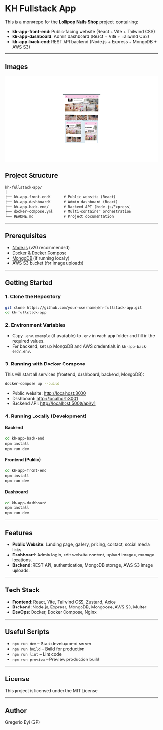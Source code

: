 # KH Fullstack App

This is a monorepo for the **Lollipop Nails Shop** project, containing:

- **kh-app-front-end**: Public-facing website (React + Vite + Tailwind CSS)
- **kh-app-dashboard**: Admin dashboard (React + Vite + Tailwind CSS)
- **kh-app-back-end**: REST API backend (Node.js + Express + MongoDB + AWS S3)

---


## Images
![Home page](./screenshots/website.png)

## Project Structure

```
kh-fullstack-app/
│
├── kh-app-front-end/      # Public website (React)
├── kh-app-dashboard/      # Admin dashboard (React)
├── kh-app-back-end/       # Backend API (Node.js/Express)
├── docker-compose.yml     # Multi-container orchestration
└── README.md              # Project documentation
```

---

## Prerequisites

- [Node.js](https://nodejs.org/) (v20 recommended)
- [Docker](https://www.docker.com/) & [Docker Compose](https://docs.docker.com/compose/)
- [MongoDB](https://www.mongodb.com/) (if running locally)
- AWS S3 bucket (for image uploads)

---

## Getting Started

### 1. Clone the Repository

```sh
git clone https://github.com/your-username/kh-fullstack-app.git
cd kh-fullstack-app
```

### 2. Environment Variables

- Copy `.env.example` (if available) to `.env` in each app folder and fill in the required values.
- For backend, set up MongoDB and AWS credentials in `kh-app-back-end/.env`.

### 3. Running with Docker Compose

This will start all services (frontend, dashboard, backend, MongoDB):

```sh
docker-compose up --build
```

- Public website: [http://localhost:3000](http://localhost:3000)
- Dashboard: [http://localhost:3001](http://localhost:3001)
- Backend API: [http://localhost:5000/api/v1](http://localhost:5000/api/v1)

### 4. Running Locally (Development)

#### Backend

```sh
cd kh-app-back-end
npm install
npm run dev
```

#### Frontend (Public)

```sh
cd kh-app-front-end
npm install
npm run dev
```

#### Dashboard

```sh
cd kh-app-dashboard
npm install
npm run dev
```

---

## Features

- **Public Website**: Landing page, gallery, pricing, contact, social media links.
- **Dashboard**: Admin login, edit website content, upload images, manage locations.
- **Backend**: REST API, authentication, MongoDB storage, AWS S3 image uploads.

---

## Tech Stack

- **Frontend**: React, Vite, Tailwind CSS, Zustand, Axios
- **Backend**: Node.js, Express, MongoDB, Mongoose, AWS S3, Multer
- **DevOps**: Docker, Docker Compose, Nginx

---

## Useful Scripts

- `npm run dev` – Start development server
- `npm run build` – Build for production
- `npm run lint` – Lint code
- `npm run preview` – Preview production build

---

## License

This project is licensed under the MIT License.

---

## Author

Gregorio Eyi (GP) 
